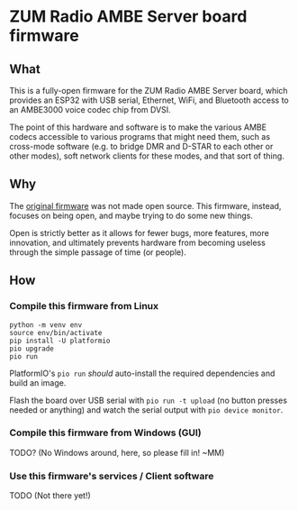 # ZUM Radio AMBE Server board firmware

## What
This is a fully-open firmware for the ZUM Radio AMBE Server board, which
provides an ESP32 with USB serial, Ethernet, WiFi, and Bluetooth access
to an AMBE3000 voice codec chip from DVSI.

The point of this hardware and software is to make the various AMBE codecs
accessible to various programs that might need them, such as cross-mode
software (e.g. to bridge DMR and D-STAR to each other or other modes),
soft network clients for these modes, and that sort of thing.

## Why
The [original firmware](https://zumradio.com/downloads.html#precompiled)
was not made open source. This firmware, instead, focuses on being open,
and maybe trying to do some new things. 

Open is strictly better as it allows for fewer bugs, more features,
more innovation, and ultimately prevents hardware from becoming useless
through the simple passage of time (or people).


## How

### Compile this firmware from Linux
```
python -m venv env
source env/bin/activate
pip install -U platformio
pio upgrade
pio run
```
PlatformIO's `pio run` _should_ auto-install the required dependencies
and build an image.

Flash the board over USB serial with `pio run -t upload` (no button
presses needed or anything) and watch the serial output with `pio device
monitor`.


### Compile this firmware from Windows (GUI)
TODO? (No Windows around, here, so please fill in! ~MM)

### Use this firmware's services / Client software
TODO (Not there yet!)

